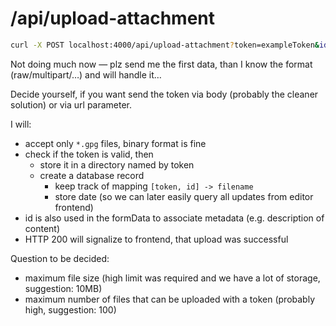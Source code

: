 # /api/upload-attachment

```sh
curl -X POST localhost:4000/api/upload-attachment?token=exampleToken&id=nonceCreatedByFrontend
```

Not doing much now — plz send me the first data, than I know the format (raw/multipart/…) and will handle it…

Decide yourself, if you want send the token via body (probably the cleaner solution) or via url parameter.


I will:
* accept only `*.gpg` files, binary format is fine
* check if the token is valid, then
  * store it in a directory named by token
  * create a database record
    * keep track of mapping `[token, id] -> filename`
    * store date (so we can later easily query all updates from editor frontend)
* id is also used in the formData to associate metadata (e.g. description of content)
* HTTP 200 will signalize to frontend, that upload was successful

Question to be decided:
* maximum file size (high limit was required and we have a lot of storage, suggestion: 10MB)
* maximum number of files that can be uploaded with a token (probably high, suggestion: 100)
